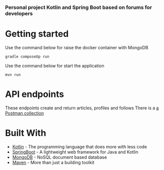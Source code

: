  ### Personal project Kotlin and Spring Boot based on forums for developers
 
 # Getting started
 
Use the command below for raise the docker container with MongoDB

```
gradle composeUp run
```

Use the command below for start the application

```
mvn run
```

# API endpoints

These endpoints create and return articles, profiles and follows
There is a [a Postman collection](https://github.com/kaiquepill/forum_service/blob/master/Forum%20service.postman_collection.json)

# Built With

* [Kotlin](https://kotlinlang.org/) - The programming language that does more with less code
* [SpringBoot](https://spring.io/projects/spring-boot/) - A lightweight web framework for Java and Kotlin
* [MongoDB](https://www.mongodb.com/) - NoSQL document based database
* [Maven](https://gradle.org/) - More than just a building toolkit
